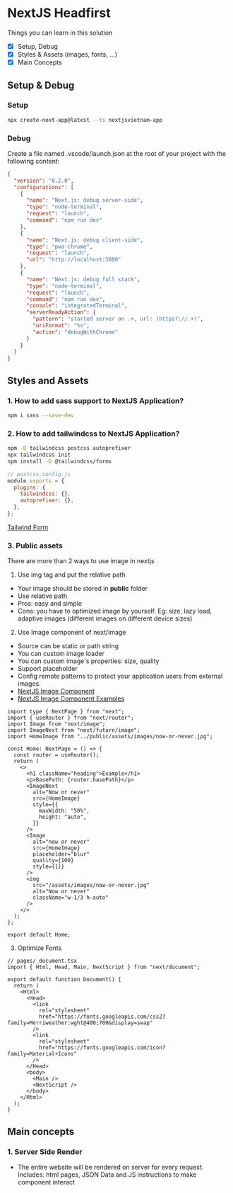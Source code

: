 # NextJS Headfirst

Things you can learn in this solution

- [x] Setup, Debug
- [x] Styles & Assets (images, fonts, ...)
- [x] Main Concepts

## Setup & Debug

### Setup

```bash
npx create-next-app@latest --ts nextjsvietnam-app
```

### Debug

Create a file named .vscode/launch.json at the root of your project with the following content:

```json
{
  "version": "0.2.0",
  "configurations": [
    {
      "name": "Next.js: debug server-side",
      "type": "node-terminal",
      "request": "launch",
      "command": "npm run dev"
    },
    {
      "name": "Next.js: debug client-side",
      "type": "pwa-chrome",
      "request": "launch",
      "url": "http://localhost:3000"
    },
    {
      "name": "Next.js: debug full stack",
      "type": "node-terminal",
      "request": "launch",
      "command": "npm run dev",
      "console": "integratedTerminal",
      "serverReadyAction": {
        "pattern": "started server on .+, url: (https?://.+)",
        "uriFormat": "%s",
        "action": "debugWithChrome"
      }
    }
  ]
}
```

## Styles and Assets

### 1. How to add sass support to NextJS Application?

```bash
npm i sass --save-dev
```

### 2. How to add tailwindcss to NextJS Application?

```bash
npm -D tailwindcss postcss autoprefixer
npx tailwindcss init
npm install -D @tailwindcss/forms
```

```js
// postcss.config.js
module.exports = {
  plugins: {
    tailwindcss: {},
    autoprefixer: {},
  },
};
```

[Tailwind Form](https://github.com/tailwindlabs/tailwindcss-forms)

### 3. Public assets

There are more than 2 ways to use image in nextjs

1. Use img tag and put the relative path

- Your image should be stored in **public** folder
- Use relative path
- Pros: easy and simple
- Cons: you have to optimized image by yourself. Eg: size, lazy load, adaptive images (different images on different device sizes)

2. Use Image component of next/image

- Source can be static or path string
- You can custom image loader
- You can custom image's properties: size, quality
- Support placeholder
- Config remote patterns to protect your application users from external images.
- [NextJS Image Component](https://nextjs.org/docs/api-reference/next/image)
- [NextJS Image Component Examples](https://github.com/vercel/next.js/tree/canary/examples/image-component)

```tsx
import type { NextPage } from "next";
import { useRouter } from "next/router";
import Image from "next/image";
import ImageNext from "next/future/image";
import HomeImage from "../public/assets/images/now-or-never.jpg";

const Home: NextPage = () => {
  const router = useRouter();
  return (
    <>
      <h1 className="heading">Example</h1>
      <p>BasePath: {router.basePath}</p>
      <ImageNext
        alt="Now or never"
        src={HomeImage}
        style={{
          maxWidth: "50%",
          height: "auto",
        }}
      />
      <Image
        alt="now or never"
        src={HomeImage}
        placeholder="blur"
        quality={100}
        style={{}}
      />
      <img
        src="/assets/images/now-or-never.jpg"
        alt="Now or never"
        className="w-1/3 h-auto"
      />
    </>
  );
};

export default Home;
```

3. Optimize Fonts

```tsx
// pages/_document.tsx
import { Html, Head, Main, NextScript } from "next/document";

export default function Document() {
  return (
    <Html>
      <Head>
        <link
          rel="stylesheet"
          href="https://fonts.googleapis.com/css2?family=Merriweather:wght@400;700&display=swap"
        />
        <link
          rel="stylesheet"
          href="https://fonts.googleapis.com/icon?family=Material+Icons"
        />
      </Head>
      <body>
        <Main />
        <NextScript />
      </body>
    </Html>
  );
}
```

## Main concepts

### 1. Server Side Render

- The entire website will be rendered on server for every request. Includes: html pages, JSON Data and JS instructions to make component interact
